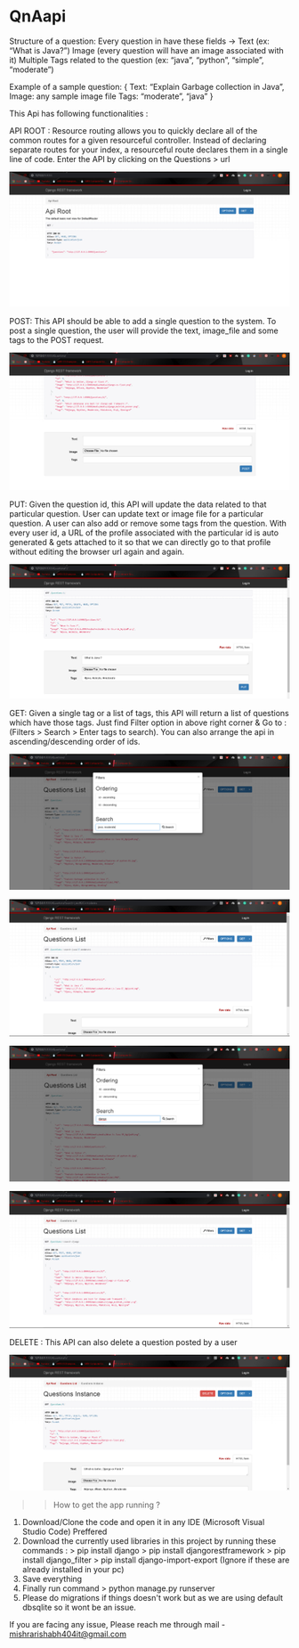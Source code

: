 # QnAapi
Structure of a question:
Every question in have these fields → Text (ex: “What is Java?”) 
Image (every question will have an image associated with it) 
Multiple Tags related to the question (ex: “java”, “python”, “simple”, “moderate”)

Example of a sample question: { Text: “Explain Garbage collection in Java”, Image: any sample image file Tags: “moderate”, “java” }

This Api has following functionalities :

API ROOT : Resource routing allows you to quickly declare all of the common routes for a given resourceful controller. Instead of declaring separate routes for your index,
a resourceful route declares them in a single line of code. Enter the API by clicking on the Questions > url 

![](working-screenshots/apiroot.jpg)


POST: This API should be able to add a single question to the system. To post a single question, the user will provide the text, image_file and some tags to the POST request.

![](working-screenshots/Post.jpg)

PUT: Given the question id, this API will update the data related to that particular question. User can update text or image file for a particular question. A user can also add or remove some tags from the question. With every user id, a URL of the profile associated with the particular id is auto generated & gets attached to it so that we can directly go to that profile without editing the browser url again and again.

![](working-screenshots/Put.jpg)

GET: Given a single tag or a list of tags, this API will return a list of questions which have those tags. Just find Filter option in above right corner & Go to :
(Filters > Search > Enter tags to search).
You can also arrange the api in ascending/descending order of ids.

![](working-screenshots/Search_Get1.jpg)

![](working-screenshots/Search_Get2.jpg)

![](working-screenshots/Search_Get3.jpg)

![](working-screenshots/Search_Get4.jpg)


DELETE : This API can also delete a question posted by a user

![](working-screenshots/Delete.jpg)

>> How to get the app running ?

1. Download/Clone the code and open it in any IDE (Microsoft Visual Studio Code) Preffered
2. Download the currently used libraries in this project by running these commands :
                   > pip install django 
                   > pip install djangorestframework
                   > pip install django_filter
                   > pip install django-import-export 
                  (Ignore if these are already installed in your pc)
3. Save everything
4. Finally run command > python manage.py runserver
5. Please do migrations if things doesn't work but as we are using default dbsqlite so it wont be an issue.

If you are facing any issue, Please reach me through mail - mishrarishabh404it@gmail.com

